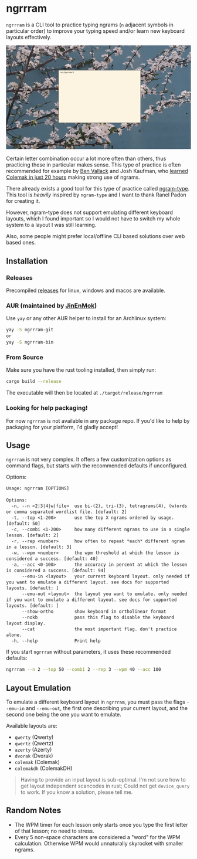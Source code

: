 # ngrrram

`ngrrram` is a CLI tool to practice typing ngrams (`n` adjacent symbols in
particular order) to improve your typing speed and/or learn new keyboard
layouts effectively.

![a showcase of the ngrrram ui](./.github/showcase.gif)

Certain letter combination occur a lot more often than others, thus practicing
these in particular makes sense. This type of practice is often recommended for
example by [Ben Vallack](https://www.youtube.com/watch?v=sI-a64EVPPU) and Josh
Kaufman, who [learned Colemak in just 20 hours](https://first20hours.com)
making strong use of ngrams.

There already exists a good tool for this type of practice called
[ngram-type](https://github.com/ranelpadon/ngram-type). This tool is *heavily*
inspired by `ngram-type` and I want to thank Ranel Padon for creating it.

However, ngram-type does not support emulating different keyboard layouts,
which I found important so I would not have to switch my whole system to a
layout I was still learning.

Also, some people might prefer local/offline CLI based solutions over web based
ones.

## Installation

### Releases

Precompiled [releases](https://github.com/wintermute-cell/ngrrram/releases) for
linux, windows and macos are available.

### AUR (maintained by [JinEnMok](https://github.com/JinEnMok))

Use `yay` or any other AUR helper to install for an Archlinux system:

```bash
yay -S ngrrram-git
or
yay -S ngrrram-bin
```

### From Source

Make sure you have the rust tooling installed, then simply run:

```bash
cargo build --release
```

The executable will then be located at `./target/release/ngrrram`

### Looking for help packaging!

For now `ngrrram` is not available in any package repo. If you'd like to help
by packaging for your platform, I'd gladly accept!

## Usage

`ngrrram` is not very complex. It offers a few customization options as command
flags, but starts with the recommended defaults if unconfigured.

Options:
```
Usage: ngrrram [OPTIONS]

Options:
  -n, --n <2|3|4|w|file>  use bi-(2), tri-(3), tetragrams(4), (w)ords or comma separated wordlist file. [default: 2]
  -t, --top <1-200>       use the top X ngrams ordered by usage. [default: 50]
  -c, --combi <1-200>     how many different ngrams to use in a single lesson. [default: 2]
  -r, --rep <number>      how often to repeat *each* different ngram in a lesson. [default: 3]
  -w, --wpm <number>      the wpm threshold at which the lesson is considered a success. [default: 40]
  -a, --acc <0-100>       the accuracy in percent at which the lesson is considered a success. [default: 94]
      --emu-in <layout>   your current keyboard layout. only needed if you want to emulate a different layout. see docs for supported layouts. [default: ]
      --emu-out <layout>  the layout you want to emulate. only needed if you want to emulate a different layout. see docs for supported layouts. [default: ]
      --show-ortho        show keyboard in ortholinear format
      --nokb              pass this flag to disable the keyboard layout display.
      --cat               the most important flag. don't practice alone.
  -h, --help              Print help
```

If you start `ngrrram` without parameters, it uses these recommended defaults:
```bash
ngrrram --n 2 --top 50 --combi 2 --rep 3 --wpm 40 --acc 100
```

## Layout Emulation

To emulate a different keyboard layout in `ngrrram`, you must pass the flags
`--emu-in` and `--emu-out`, the first one describing your current layout, and
the second one being the one you want to emulate.

Available layouts are:

- `qwerty`    (Qwerty)
- `qwertz`    (Qwertz)
- `azerty`    (Azerty)
- `dvorak`    (Dvorak)
- `colemak`   (Colemak)
- `colemakdh` (ColemakDH)

> Having to provide an input layout is sub-optimal. I'm not sure how to get
> layout independent scancodes in rust; Could not get `device_query` to work.
> If you know a solution, please tell me.

## Random Notes
- The WPM timer for each lesson only starts once you type the first letter of
  that lesson; no need to stress.
- Every 5 non-space characters are considered a "word" for the WPM calculation.
  Otherwise WPM would unnaturally skyrocket with smaller ngrams.
